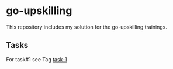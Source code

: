 # go-upskilling

This repository includes my solution for the go-upskilling trainings.

## Tasks

For task#1 see Tag [task-1](https://github.com/markusheinemann/go-upskilling/releases/tag/task-1)
